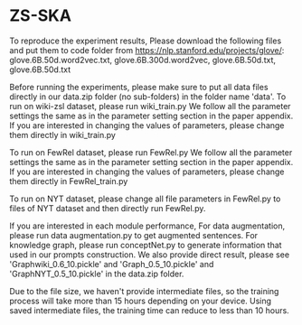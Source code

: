 # ZS-SKA
To reproduce the experiment results,
Please download the following files and put them to code folder from https://nlp.stanford.edu/projects/glove/:
glove.6B.50d.word2vec.txt, glove.6B.300d.word2vec, glove.6B.50d.txt, glove.6B.50d.txt

Before running the experiments, please make sure to put all data files directly in our data.zip folder (no sub-folders) in the folder name 'data'.
To run on wiki-zsl dataset, please run wiki_train.py
We follow all the parameter settings the same as in the parameter setting section in the paper appendix. If you are interested in changing the values of parameters, please change them directly in wiki_train.py

To run on FewRel dataset, please run FewRel.py
We follow all the parameter settings the same as in the parameter setting section in the paper appendix. If you are interested in changing the values of parameters, please change them directly in FewRel_train.py

To run on NYT dataset, please change all file parameters in FewRel.py to files of NYT dataset and then directly run FewRel.py.



If you are interested in each module performance, 
For data augmentation, please run data augmentation.py to get augmented sentences.
For knowledge graph, please run conceptNet.py to generate information that used in our prompts construction.
We also provide direct result, please see 'Graphwiki_0.6_10.pickle' and 'Graph_0.5_10.pickle' and 'GraphNYT_0.5_10.pickle' in the data.zip folder.



Due to the file size, we haven't provide intermediate files, so the training process will take more than 15 hours depending on your device. Using saved intermediate files, the training time can reduce to less than 10 hours.
